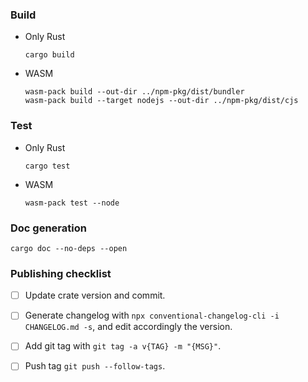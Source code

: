 ### Build
- Only Rust
  ```shell
  cargo build
  ```
- WASM
  ```shell
  wasm-pack build --out-dir ../npm-pkg/dist/bundler
  wasm-pack build --target nodejs --out-dir ../npm-pkg/dist/cjs
  ```

### Test

- Only Rust
  ```shell
  cargo test
  ```

- WASM
  ```shell
  wasm-pack test --node
  ```

### Doc generation

```shell
cargo doc --no-deps --open
```

### Publishing checklist

- [ ] Update crate version and commit.
- [ ] Generate changelog with `npx conventional-changelog-cli -i CHANGELOG.md -s`, and edit accordingly the version.
- [ ] Add git tag with `git tag -a v{TAG} -m "{MSG}"`.
- [ ] Push tag `git push --follow-tags`.


